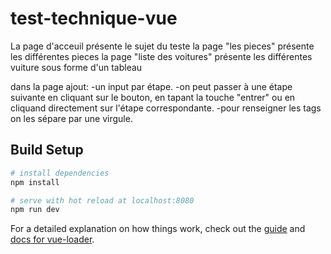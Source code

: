 # test-technique-vue
La page d'acceuil présente le sujet du teste
la page "les pieces" présente les différentes pieces
la page "liste des voitures" présente les différentes vuiture sous forme d'un tableau

dans la page ajout:
-un input par étape.
-on peut passer à une étape suivante en cliquant sur le bouton, en tapant la touche "entrer" ou en cliquand directement sur l'étape correspondante.
-pour renseigner les tags on les sépare par une virgule.



>

## Build Setup

``` bash
# install dependencies
npm install

# serve with hot reload at localhost:8080
npm run dev
```

For a detailed explanation on how things work, check out the [guide](http://vuejs-templates.github.io/webpack/) and [docs for vue-loader](http://vuejs.github.io/vue-loader).
